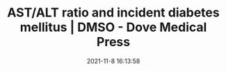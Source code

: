 ---
"title": "AST/ALT ratio and incident diabetes mellitus | DMSO - Dove Medical Press"
"date": "2021-11-8 16:13:58"
"feed_name": "GOOGLENEWSCONSTRUCTION"
"feed_website": "https://news.google.com/search?q=construction%2Bincident&hl=en-US&gl=US&ceid=US:en"
"feed_rss": "https://news.google.com/rss/search?q=construction%2Bincident&hl=en-US&gl=US&ceid=US:en"
"link": "https://www.dovepress.com/association-between-aspartate-aminotransferase-to-alanine-aminotransfe-peer-reviewed-fulltext-article-DMSO"
"source": "{'href': 'https://www.dovepress.com', 'title': 'Dove Medical Press'}"
"file": "_posts/2021-1-1-424740a12156389affec74d2298e9dd45f15a524.md"
"accident": "1"
"drilling": "0"
"dead": "0"
"injured": "0"
"arrested": "0"
"place": "unknown place"
"where": "unknown site"
"causes": "unknown"
"place_uri": "unknown place"
---